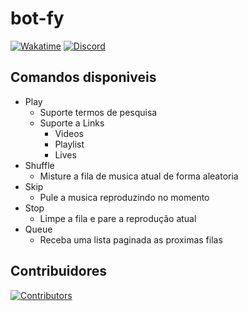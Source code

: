 # bot-fy
[![Wakatime](https://wakatime.com/badge/user/4ea4d323-1f7a-46e1-a08e-2080b1b95450/project/ba8671e1-4cb4-42fb-9053-60a64792126b.svg?style=for-the-badge)](https://wakatime.com/@eimigueloliveir)
[![Discord](https://img.shields.io/discord/880904935787601960?style=for-the-badge&label=Discord&color=blue)](https://discord.gg/JWktu3FRh9)

## Comandos disponiveis
- Play
  - Suporte termos de pesquisa
  - Suporte a Links
    - Videos
    - Playlist
    - Lives
- Shuffle
  - Misture a fila de musica atual de forma aleatoria
- Skip
  - Pule a musica reproduzindo no momento
- Stop
  - Limpe a fila e pare a reprodução atual
- Queue
  - Receba uma lista paginada as proximas filas

## Contribuidores
[![Contributors](https://contrib.rocks/image?repo=risecodebr/bot-fy)](https://github.com/risecodebr/bot-fy/graphs/contributors)
